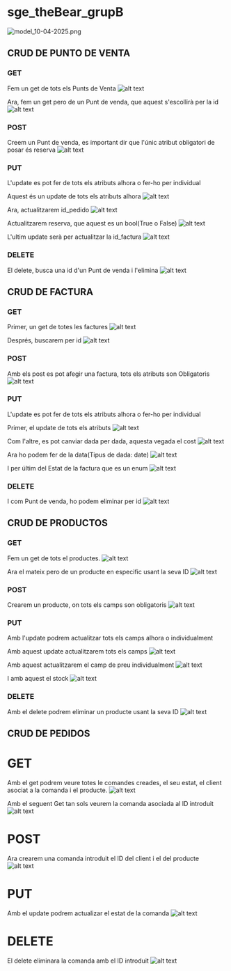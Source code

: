 # sge_theBear_grupB
![model_10-04-2025.png](fotos/model_10-04-2025.png)


## CRUD DE PUNTO DE VENTA

### GET
Fem un get de tots els Punts de Venta
![alt text](fotos/Punt_Venta/foto3.png)

Ara, fem un get pero de un Punt de venda, que aquest s'escollirà per la id
![alt text](fotos/Punt_Venta/foto2.png)

### POST
Creem un Punt de venda, es important dir que l'únic atribut obligatori de posar és reserva
![alt text](fotos/Punt_Venta/foto1.png)

### PUT
L'update es pot fer de tots els atributs alhora o fer-ho per individual

Aquest és un update de tots els atributs alhora
![alt text](fotos/Punt_Venta/putPuntoVenta.png)

Ara, actualitzarem id_pedido
![alt text](fotos/Punt_Venta/putPuntoVentaPedido.png)

Actualitzarem reserva, que aquest es un bool(True o False)
![alt text](fotos/Punt_Venta/putPuntoVentaReserva.png)

L'ultim update serà per actualitzar la id_factura
![alt text](fotos/Punt_Venta/putPuntoVentaFactura.png)

### DELETE
El delete, busca una id d'un Punt de venda i l'elimina
![alt text](fotos/Punt_Venta/DeletePuntoVenta.png)

## CRUD DE FACTURA

### GET
Primer, un get de totes les factures
![alt text](fotos/Factura/getAllFactura.png)

Després, buscarem per id
![alt text](fotos/Factura/getIDFactura.png)

### POST
Amb els post es pot afegir una factura, tots els atributs son Obligatoris
![alt text](fotos/Factura/postFactura.png)

### PUT
L'update es pot fer de tots els atributs alhora o fer-ho per individual

Primer, el update de tots els atributs
![alt text](fotos/Factura/putFactura.png)

Com l'altre, es pot canviar dada per dada, aquesta vegada el cost
![alt text](fotos/Factura/putFacturaCosto.png)

Ara ho podem fer de la data(Tipus de dada: date)
![alt text](fotos/Factura/putFacturaFecha.png)

I per últim del Estat de la factura que es un enum
![alt text](fotos/Factura/putFacturaEstado.png)

### DELETE

I com Punt de venda, ho podem eliminar per id
![alt text](fotos/Factura/DeleteFactura.png)

## CRUD DE PRODUCTOS

### GET

Fem un get de tots el productes.
![alt text](fotos/Producto/Get_Producto.png)

Ara el mateix pero de un producte en especific usant la seva ID
![alt text](fotos/Producto/Get_Producto_ID.png)

### POST

Crearem un producte, on tots els camps son obligatoris
![alt text](fotos/Producto/Create_Producto.png)

### PUT

Amb l'update podrem actualitzar tots els camps alhora o individualment

Amb aquest update actualitzarem tots els camps
![alt text](fotos/Producto/Update_Producto.png)

Amb aquest actualitzarem el camp de preu individualment
![alt text](fotos/Producto/Update_Producto_Precio.png)

I amb aquest el stock
![alt text](fotos/Producto/Update_Producto_Stock.png)

### DELETE

Amb el delete podrem eliminar un producte usant la seva ID
![alt text](fotos/Producto/Delete_Producto.png)


## CRUD DE PEDIDOS

# GET

Amb el get podrem veure totes le comandes creades, el seu estat, el client asociat a la comanda i el producte.
![alt text](fotos/Pedido/Get_Pedido.png)

Amb el seguent Get tan sols veurem la comanda asociada al ID introduit
![alt text](fotos/Pedido/Get_Pedido_ID.png)

# POST

Ara crearem una comanda introduit el ID del client i el del producte
![alt text](fotos/Pedido/Create_Pedido.png)

# PUT

Amb el update podrem actualizar el estat de la comanda
![alt text](fotos/Pedido/Update_Pedido_Estado.png)

# DELETE

El delete eliminara la comanda amb el ID introduit
![alt text](fotos/Pedido/Delete_Pedido.png)